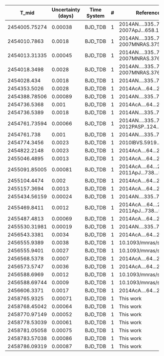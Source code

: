 |T_mid|Uncertainty (days)           |Time System|#                                            |Reference                           |
|-----|-----------------------------|-----------|---------------------------------------------|------------------------------------|
|2454005.75274|0.00038                      |BJD_TDB    |1                                            |2014AN….335..797G; 2007ApJ…658.1322C|
|2454010.7863|0.0018                       |BJD_TDB    |1                                            |2014AN….335..797G; 2007MNRAS.375..951C|
|2454013.31335|0.00045                      |BJD_TDB    |1                                            |2014AN….335..797G; 2007MNRAS.376.1296S|
|2454018.3498|0.0028                       |BJD_TDB    |1                                            |2014AN….335..797G; 2007MNRAS.376.1296S|
|2454028.434|0.0018                       |BJD_TDB    |1                                            |2014AN....335..797G                 |
|2454353.5026|0.0028                       |BJD_TDB    |1                                            |2014AcA....64...27M                 |
|2454388.78506|0.00089                      |BJD_TDB    |1                                            |2014AN....335..797G                 |
|2454736.5368|0.001                        |BJD_TDB    |1                                            |2014AcA....64...27M                 |
|2454736.5389|0.0018                       |BJD_TDB    |1                                            |2014AN....335..797G                 |
|2454761.73594|0.00066                      |BJD_TDB    |1                                            |2014AN….335..797G; 2012PASP..124..212S|
|2454761.738|0.001                        |BJD_TDB    |1                                            |2014AN....335..797G                 |
|2454774.3456|0.0023                       |BJD_TDB    |1                                            |2010IBVS.5919....1S                 |
|2454822.2148|0.0023                       |BJD_TDB    |1                                            |2014AcA....64...27M                 |
|2455046.4895|0.0013                       |BJD_TDB    |1                                            |2014AcA....64...27M                 |
|2455091.85005|0.00081                      |BJD_TDB    |1                                            |2014AcA….64…27M; 2011ApJ...738...50A|
|2455104.4474|0.002                        |BJD_TDB    |1                                            |2014AcA....64...27M                 |
|2455157.3694|0.0013                       |BJD_TDB    |1                                            |2014AcA....64...27M                 |
|2455434.56159|0.00024                      |BJD_TDB    |1                                            |2014AN....335..797G                 |
|2455469.8411|0.0012                       |BJD_TDB    |1                                            |2014AcA….64…27M; 2011ApJ...738...50A|
|2455487.4813|0.00069                      |BJD_TDB    |1                                            |2014AcA....64...27M                 |
|2455530.31981|0.00019                      |BJD_TDB    |1                                            |2014AN....335..797G                 |
|2456543.3381|0.0034                       |BJD_TDB    |1                                            |2014AcA....64...27M                 |
|2456555.9389|0.0038                       |BJD_TDB    |1                                            |10.1093/mnras/stw574                |
|2456555.9401|0.0027                       |BJD_TDB    |1                                            |10.1093/mnras/stw574                |
|2456568.5378|0.0007                       |BJD_TDB    |1                                            |2014AcA....64...27M                 |
|2456573.5747|0.0036                       |BJD_TDB    |1                                            |2014AcA....64...27M                 |
|2456588.6969|0.0012                       |BJD_TDB    |1                                            |10.1093/mnras/stw574                |
|2456588.69744|0.0009                       |BJD_TDB    |1                                            |10.1093/mnras/stw574                |
|2456606.3371|0.0017                       |BJD_TDB    |1                                            |2014AcA....64...27M                 |
|2458765.9325|0.00071                      |BJD_TDB    |1                                            |This work                           |
|2458768.45042|0.00064                      |BJD_TDB    |1                                            |This work                           |
|2458770.97149|0.00052                      |BJD_TDB    |1                                            |This work                           |
|2458778.53039|0.00061                      |BJD_TDB    |1                                            |This work                           |
|2458781.05058|0.00075                      |BJD_TDB    |1                                            |This work                           |
|2458783.57038|0.00086                      |BJD_TDB    |1                                            |This work                           |
|2458786.09319|0.00087                      |BJD_TDB    |1                                            |This work                           |
